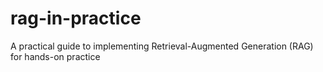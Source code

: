 # rag-in-practice
A practical guide to implementing Retrieval-Augmented Generation (RAG) for hands-on practice
